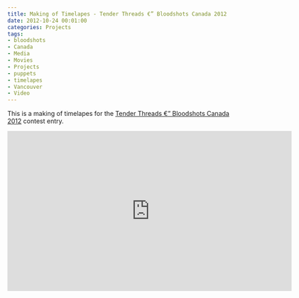 ```yaml
---
title: Making of Timelapes - Tender Threads €” Bloodshots Canada 2012
date: 2012-10-24 00:01:00
categories: Projects
tags: 
- bloodshots
- Canada
- Media
- Movies
- Projects
- puppets
- timelapes
- Vancouver
- Video
---
```

This is a making of timelapes for the <a href="/tender-threads-bloodshots-canada-2012/">Tender Threads €” Bloodshots Canada 2012</a> contest entry.
<iframe src="http://www.youtube.com/embed/djSJt_Rrx1Y?list=UU50I3ZwlkV08muhc-mK5sJQ&amp;hl=en_US" frameborder="0" width="640" height="360"></iframe>
